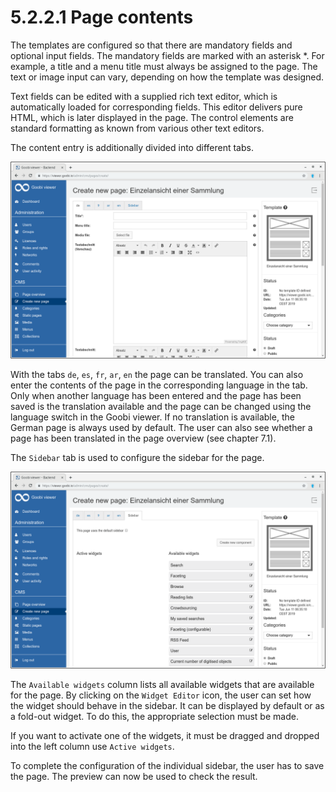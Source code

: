 # 5.2.2.1 Page contents

The templates are configured so that there are mandatory fields and optional input fields. The mandatory fields are marked with an asterisk \*. For example, a title and a menu title must always be assigned to the page. The text or image input can vary, depending on how the template was designed. 

Text fields can be edited with a supplied rich text editor, which is automatically loaded for corresponding fields. This editor delivers pure HTML, which is later displayed in the page. The control elements are standard formatting as known from various other text editors. 

The content entry is additionally divided into different tabs.

![](../../../.gitbook/assets/5.2.2-1%20%281%29.png)

With the tabs `de`, `es`, `fr`, `ar`, `en` the page can be translated. You can also enter the contents of the page in the corresponding language in the tab. Only when another language has been entered and the page has been saved is the translation available and the page can be changed using the language switch in the Goobi viewer. If no translation is available, the German page is always used by default. The user can also see whether a page has been translated in the page overview \(see chapter 7.1\). 

The `Sidebar` tab is used to configure the sidebar for the page.

![](../../../.gitbook/assets/5.2.2.1.png)

The `Available widgets` column lists all available widgets that are available for the page. By clicking on the `Widget Editor` icon, the user can set how the widget should behave in the sidebar. It can be displayed by default or as a fold-out widget. To do this, the appropriate selection must be made. 

If you want to activate one of the widgets, it must be dragged and dropped into the left column use `Active widgets`. 

To complete the configuration of the individual sidebar, the user has to save the page. The preview can now be used to check the result.

